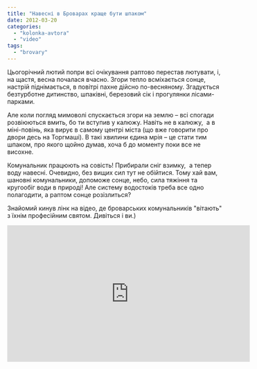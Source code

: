 ```yaml
---
title: "Навесні в Броварах краще бути шпаком"
date: 2012-03-20
categories: 
  - "kolonka-avtora"
  - "video"
tags: 
  - "brovary"
---
```


Цьогорічний лютий попри всі очікування раптово перестав лютувати, і, на щастя, весна почалася вчасно. Згори тепло всміхається сонце, настрій піднімається, в повітрі пахне дійсно по-весняному. Згадується безтурботне дитинство, шпаківні, березовий сік і прогулянки лісами-парками.

Але коли погляд мимоволі спускається згори на землю – всі спогади розвіюються вмить, бо ти вступив у калюжу. Навіть не в калюжу,  а в міні-повінь, яка вирує в самому центрі міста (що вже говорити про двори десь на Торгмаші). В такі хвилини єдина мрія – це стати тим шпаком, про якого щойно думав, хоча б до моменту поки все не висохне.

Комунальник працюють на совість! Прибирали сніг взимку,  а тепер воду навесні. Очевидно, без вищих сил тут не обійтися. Тому хай вам, шановні комунальники, допоможе сонце, небо, сила тяжіння та кругообіг води в природі! Але систему водостоків треба все одно полагодити, а раптом сонце розізлиться?

Знайомий кинув лінк на відео, де броварських комунальників "вітають" з їхнім професійним святом. Дивіться і ви.)

<iframe width="560" height="315" src="http://www.youtube.com/embed/Recytn2UOEQ" frameborder="0" allowfullscreen></iframe>
